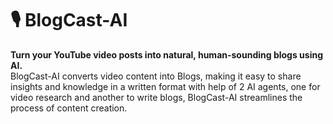 # 🎙️ BlogCast-AI

**Turn your YouTube video posts into natural, human-sounding blogs using AI.**  
BlogCast-AI converts video content into Blogs, making it easy to share insights and knowledge in a written format with help of 2 AI agents, one for video research and another to write blogs, BlogCast-AI streamlines the process of content creation.
